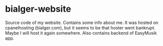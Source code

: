 # bialger-website
Source code of my website. Contains some info about me. It was hosted on cpanelhosting (bialger.com), but it seems to be that hoster went bankrupt. Maybe I will host it again somewhere. Also contains backend of EasyMusik app.
